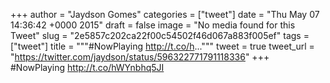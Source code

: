 
+++
author = "Jaydson Gomes"
categories = ["tweet"]
date = "Thu May 07 14:36:42 +0000 2015"
draft = false
image = "No media found for this Tweet"
slug = "2e5857c202ca22f00c54502f46d067a883f005ef"
tags = ["tweet"]
title = """#NowPlaying http://t.co/h..."""
tweet = true
tweet_url = "https://twitter.com/jaydson/status/596322771791118336"
+++
#NowPlaying http://t.co/hWYnbhq5JI
